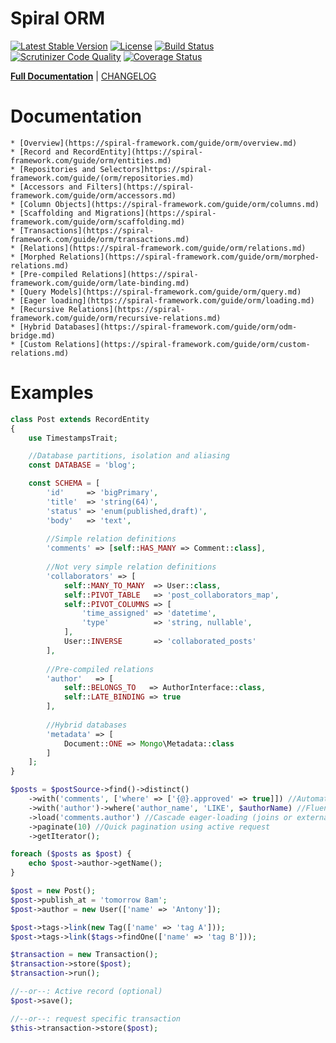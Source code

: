 Spiral ORM
========
[![Latest Stable Version](https://poser.pugx.org/spiral/orm/v/stable)](https://packagist.org/packages/spiral/orm) 
[![License](https://poser.pugx.org/spiral/orm/license)](https://packagist.org/packages/spiral/orm)
[![Build Status](https://travis-ci.org/spiral/orm.svg?branch=master)](https://travis-ci.org/spiral/orm)
[![Scrutinizer Code Quality](https://scrutinizer-ci.com/g/spiral/orm/badges/quality-score.png?b=master)](https://scrutinizer-ci.com/g/spiral/orm/?branch=master)
[![Coverage Status](https://coveralls.io/repos/github/spiral/orm/badge.svg?branch=master)](https://coveralls.io/github/spiral/orm?branch=master)

<b>[Full Documentation](http://spiral-framework.com/guide)</b> | [CHANGELOG](/CHANGELOG.md)

# Documentation
    * [Overview](https://spiral-framework.com/guide/orm/overview.md)
    * [Record and RecordEntity](https://spiral-framework.com/guide/orm/entities.md)
    * [Repositories and Selectors]https://spiral-framework.com/guide/(orm/repositories.md)
    * [Accessors and Filters](https://spiral-framework.com/guide/orm/accessors.md)
    * [Column Objects](https://spiral-framework.com/guide/orm/columns.md)
    * [Scaffolding and Migrations](https://spiral-framework.com/guide/orm/scaffolding.md)
    * [Transactions](https://spiral-framework.com/guide/orm/transactions.md)
    * [Relations](https://spiral-framework.com/guide/orm/relations.md)
    * [Morphed Relations](https://spiral-framework.com/guide/orm/morphed-relations.md)
    * [Pre-compiled Relations](https://spiral-framework.com/guide/orm/late-binding.md)
    * [Query Models](https://spiral-framework.com/guide/orm/query.md)
    * [Eager loading](https://spiral-framework.com/guide/orm/loading.md)
    * [Recursive Relations](https://spiral-framework.com/guide/orm/recursive-relations.md)
    * [Hybrid Databases](https://spiral-framework.com/guide/orm/odm-bridge.md)
    * [Custom Relations](https://spiral-framework.com/guide/orm/custom-relations.md)

# Examples

```php
class Post extends RecordEntity
{
    use TimestampsTrait;

    //Database partitions, isolation and aliasing
    const DATABASE = 'blog';

    const SCHEMA = [
        'id'     => 'bigPrimary',
        'title'  => 'string(64)',
        'status' => 'enum(published,draft)',
        'body'   => 'text',
        
        //Simple relation definitions
        'comments' => [self::HAS_MANY => Comment::class],
        
        //Not very simple relation definitions
        'collaborators' => [
            self::MANY_TO_MANY  => User::class,
            self::PIVOT_TABLE   => 'post_collaborators_map',
            self::PIVOT_COLUMNS => [
                'time_assigned' => 'datetime',
                'type'          => 'string, nullable',
            ],
            User::INVERSE       => 'collaborated_posts'
        ],
        
        //Pre-compiled relations
        'author'   => [
            self::BELONGS_TO   => AuthorInterface::class,
            self::LATE_BINDING => true
        ],
               
        //Hybrid databases
        'metadata' => [
            Document::ONE => Mongo\Metadata::class
        ]
    ];
}
```

```php
$posts = $postSource->find()->distinct()
    ->with('comments', ['where' => ['{@}.approved' => true]]) //Automatic joins
    ->with('author')->where('author_name', 'LIKE', $authorName) //Fluent
    ->load('comments.author') //Cascade eager-loading (joins or external query)
    ->paginate(10) //Quick pagination using active request
    ->getIterator();

foreach ($posts as $post) {
    echo $post->author->getName();
}
```

```php
$post = new Post();
$post->publish_at = 'tomorrow 8am';
$post->author = new User(['name' => 'Antony']);

$post->tags->link(new Tag(['name' => 'tag A']));
$post->tags->link($tags->findOne(['name' => 'tag B']));

$transaction = new Transaction();
$transaction->store($post);
$transaction->run();

//--or--: Active record (optional)
$post->save();

//--or--: request specific transaction
$this->transaction->store($post);
```
